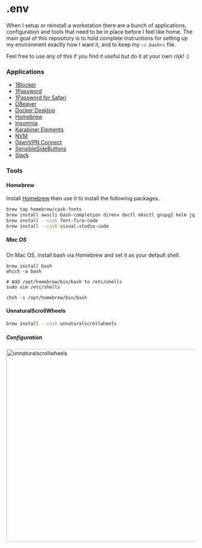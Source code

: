 # .env

When I setup or reinstall a workstation there are a bunch of applications, configuration and tools that need to be in place before I feel like home. The main goal of this repository is to hold complete instructions for setting up my environment exactly how I want it, and to keep my `~/.bashrc` file.

Feel free to use any of this if you find it useful but do it at your own risk! :)

### Applications

- [1Blocker](https://apps.apple.com/se/app/1blocker-ad-blocker/id1365531024?l=en)
- [1Password](https://1password.com/downloads/mac/)
- [1Password for Safari](https://apps.apple.com/se/app/1password-for-safari/id1569813296?l=en&mt=12)
- [DBeaver](https://dbeaver.io/download/)
- [Docker Desktop](https://docs.docker.com/desktop/linux/install/archlinux/)
- [Homebrew](https://brew.sh/)
- [Insomnia](https://insomnia.rest/download)
- [Karabiner Elements](https://karabiner-elements.pqrs.org)
- [NVM](https://github.com/nvm-sh/nvm#installing-and-updating)
- [OpenVPN Connect](https://openvpn.net/client-connect-vpn-for-mac-os/)
- [SensibleSideButtons](https://sensible-side-buttons.archagon.net)
- [Slack](https://apps.apple.com/se/app/slack-for-desktop/id803453959?l=en&mt=12)

### Tools

#### Homebrew

Install [Homebrew](https://brew.sh/) then use it to install the following packages.

```bash
brew tap homebrew/cask-fonts
brew install awscli bash-completion direnv doctl eksctl gnupg2 helm jq kubectl kubectx nvm pinentry-mac skaffold telnet watch
brew install --cask font-fira-code
brew install --cask visual-studio-code
```

##### Mac OS

On Mac OS, install bash via Homebrew and set it as your default shell.

```shell
brew install bash
which -a bash

# Add /opt/homebrew/bin/bash to /etc/shells
sudo vim /etc/shells

chsh -s /opt/homebrew/bin/bash
```

#### UnnaturalScrollWheels

```bash
brew install --cask unnaturalscrollwheels
```

##### Configuration

<img width="512" alt="unnaturalscrollwheels" src="https://user-images.githubusercontent.com/3116043/209099151-0f41150e-084b-461b-aa7e-fc43004d9acf.png">
